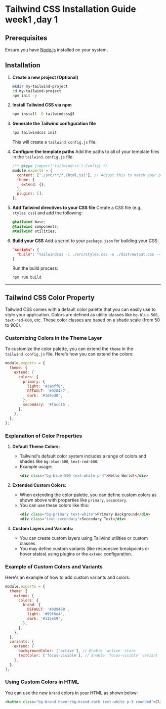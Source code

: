 

# Tailwind CSS Installation Guide week1 ,day 1

## Prerequisites
Ensure you have [Node.js](https://nodejs.org/) installed on your system.

## Installation

1. **Create a new project (Optional)**
   ```bash
   mkdir my-tailwind-project
   cd my-tailwind-project
   npm init -y
   ```

2. **Install Tailwind CSS via npm**
   ```bash
   npm install -D tailwindcss@3
   ```

3. **Generate the Tailwind configuration file**
   ```bash
   npx tailwindcss init
   ```
   This will create a `tailwind.config.js` file.

4. **Configure the template paths**
   Add the paths to all of your template files in the `tailwind.config.js` file:
   ```javascript
   /** @type {import('tailwindcss').Config} */
   module.exports = {
     content: ["./src/**/*.{html,js}"], // Adjust this to match your project's structure
     theme: {
       extend: {},
     },
     plugins: [],
   };
   ```

5. **Add Tailwind directives to your CSS file**
   Create a CSS file (e.g., `styles.css`) and add the following:
   ```css
   @tailwind base;
   @tailwind components;
   @tailwind utilities;
   ```

6. **Build your CSS**
   Add a script to your `package.json` for building your CSS:
   ```json
   "scripts": {
     "build": "tailwindcss -i ./src/styles.css -o ./dist/output.css --watch"
   }
   ```
   Run the build process:
   ```bash
   npm run build
   ```

---

## Tailwind CSS Color Property

Tailwind CSS comes with a default color palette that you can easily use to style your application. Colors are defined as utility classes like `bg-blue-500`, `text-red-600`, etc. These color classes are based on a shade scale (from 50 to 900).

### Customizing Colors in the Theme Layer

To customize the color palette, you can extend the `theme` in the `tailwind.config.js` file. Here's how you can extend the colors:

```javascript
module.exports = {
  theme: {
    extend: {
      colors: {
        primary: {
          light: '#3abff8',
          DEFAULT: '#0284c7',
          dark: '#1d4ed8',
        },
        secondary: '#facc15',
      },
    },
  },
};
```

### Explanation of Color Properties

1. **Default Theme Colors:**
   - Tailwind's default color system includes a range of colors and shades like `bg-blue-500`, `text-red-600`.
   - Example usage:
     ```html
     <div class="bg-blue-500 text-white p-4">Hello World!</div>
     ```

2. **Extended Custom Colors:**
   - When extending the color palette, you can define custom colors as shown above with properties like `primary`, `secondary`.
   - You can use these colors like this:
     ```html
     <div class="bg-primary text-white">Primary Background</div>
     <div class="text-secondary">Secondary Text</div>
     ```

3. **Custom Layers and Variants:**
   - You can create custom layers using Tailwind utilities or custom classes.
   - You may define custom variants (like responsive breakpoints or hover states) using plugins or the `extend` configuration.

### Example of Custom Colors and Variants

Here's an example of how to add custom variants and colors:

```javascript
module.exports = {
  theme: {
    extend: {
      colors: {
        brand: {
          DEFAULT: '#0d9488',
          light: '#99f6e4',
          dark: '#115e59',
        },
      },
    },
  },
  variants: {
    extend: {
      backgroundColor: ['active'], // Enable 'active' state
      textColor: ['focus-visible'], // Enable 'focus-visible' variant
    },
  },
};
```

### Using Custom Colors in HTML
You can use the new `brand` colors in your HTML as shown below:

```html
<button class="bg-brand hover:bg-brand-dark text-white p-3 rounded">Click Me</button>
```
